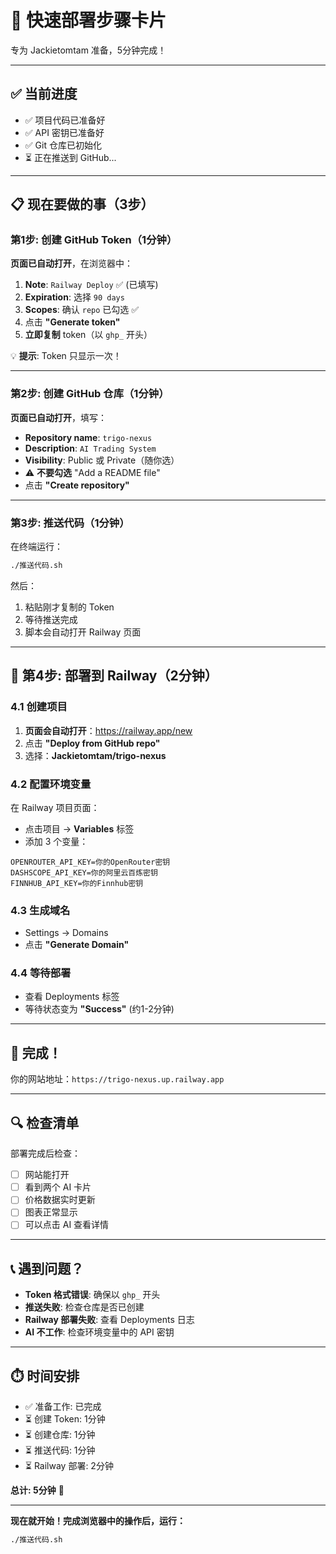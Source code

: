 # 🎯 快速部署步骤卡片

专为 Jackietomtam 准备，5分钟完成！

---

## ✅ 当前进度

- ✅ 项目代码已准备好
- ✅ API 密钥已准备好
- ✅ Git 仓库已初始化
- ⏳ 正在推送到 GitHub...

---

## 📋 现在要做的事（3步）

### 第1步: 创建 GitHub Token（1分钟）

**页面已自动打开**，在浏览器中：

1. **Note**: `Railway Deploy` ✅ (已填写)
2. **Expiration**: 选择 `90 days`
3. **Scopes**: 确认 `repo` 已勾选 ✅
4. 点击 **"Generate token"**
5. **立即复制** token（以 `ghp_` 开头）

💡 **提示**: Token 只显示一次！

---

### 第2步: 创建 GitHub 仓库（1分钟）

**页面已自动打开**，填写：

- **Repository name**: `trigo-nexus`
- **Description**: `AI Trading System`
- **Visibility**: Public 或 Private（随你选）
- ⚠️ **不要勾选** "Add a README file"
- 点击 **"Create repository"**

---

### 第3步: 推送代码（1分钟）

在终端运行：

```bash
./推送代码.sh
```

然后：
1. 粘贴刚才复制的 Token
2. 等待推送完成
3. 脚本会自动打开 Railway 页面

---

## 🚂 第4步: 部署到 Railway（2分钟）

### 4.1 创建项目
1. **页面会自动打开**：https://railway.app/new
2. 点击 **"Deploy from GitHub repo"**
3. 选择：**Jackietomtam/trigo-nexus**

### 4.2 配置环境变量
在 Railway 项目页面：
- 点击项目 → **Variables** 标签
- 添加 3 个变量：

```
OPENROUTER_API_KEY=你的OpenRouter密钥
DASHSCOPE_API_KEY=你的阿里云百炼密钥
FINNHUB_API_KEY=你的Finnhub密钥
```

### 4.3 生成域名
- Settings → Domains
- 点击 **"Generate Domain"**

### 4.4 等待部署
- 查看 Deployments 标签
- 等待状态变为 **"Success"** (约1-2分钟)

---

## 🎉 完成！

你的网站地址：`https://trigo-nexus.up.railway.app`

---

## 🔍 检查清单

部署完成后检查：

- [ ] 网站能打开
- [ ] 看到两个 AI 卡片
- [ ] 价格数据实时更新
- [ ] 图表正常显示
- [ ] 可以点击 AI 查看详情

---

## 📞 遇到问题？

- **Token 格式错误**: 确保以 `ghp_` 开头
- **推送失败**: 检查仓库是否已创建
- **Railway 部署失败**: 查看 Deployments 日志
- **AI 不工作**: 检查环境变量中的 API 密钥

---

## ⏱️ 时间安排

- ✅ 准备工作: 已完成
- ⏳ 创建 Token: 1分钟
- ⏳ 创建仓库: 1分钟  
- ⏳ 推送代码: 1分钟
- ⏳ Railway 部署: 2分钟

**总计: 5分钟** 🚀

---

**现在就开始！完成浏览器中的操作后，运行：**

```bash
./推送代码.sh
```

